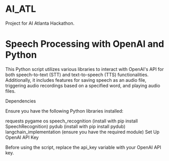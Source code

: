# AI_ATL
Project for AI Atlanta Hackathon.
# Speech Processing with OpenAI and Python

This Python script utilizes various libraries to interact with OpenAI's API for both speech-to-text (STT) and text-to-speech (TTS) functionalities. Additionally, it includes features for saving speech as an audio file, triggering audio recordings based on a specified word, and playing audio files.

Dependencies

Ensure you have the following Python libraries installed:

requests
pygame
os
speech_recognition (install with pip install SpeechRecognition)
pydub (install with pip install pydub)
langchain_implementation (ensure you have the required module)
Set Up OpenAI API Key

Before using the script, replace the api_key variable with your OpenAI API key.
